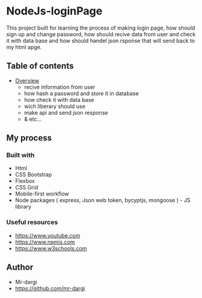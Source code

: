 # NodeJs-loginPage
This project built for learning the process of making login page, how should sign up and change password, how should recive data from user and check it with data base and how should handel json rsponse that will send back to my html apge.

## Table of contents

- [Overview](#overview)
  - recive information from user
  - how hash a password and store it in database
  - how check it with data base
  - wich liberary should use 
  - make api and send json response
  - & etc... 


## My process

### Built with

- Html
- CSS Bootstrap
- Flexbox
- CSS Grid
- Mobile-first workflow
- Node packages ( express, Json web token, bycyptjs, mongoose ) - JS library


### Useful resources

- https://www.youtube.com
- https://www.npmjs.com
- https://www.w3schools.com


## Author

- Mr-dargi
- https://github.com/mr-dargi
